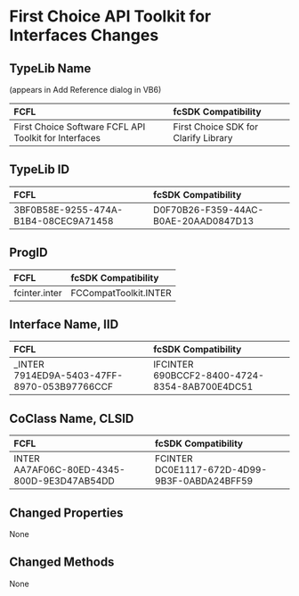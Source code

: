 # First Choice API Toolkit for Interfaces Changes

## TypeLib Name

(appears in Add Reference dialog in VB6) 

| FCFL | fcSDK Compatibility |
|:--- |:--- |
| First Choice Software FCFL API Toolkit for Interfaces | First Choice SDK for Clarify Library |

## TypeLib ID

| FCFL | fcSDK Compatibility |
|:--- |:--- |
| 3BF0B58E-9255-474A-B1B4-08CEC9A71458 | D0F70B26-F359-44AC-B0AE-20AAD0847D13 |

## ProgID

| FCFL | fcSDK Compatibility |
|:--- |:--- |
| fcinter.inter | FCCompatToolkit.INTER |

## Interface Name, IID

| FCFL | fcSDK Compatibility |
|:--- |:--- |
| _INTER<br/>7914ED9A-5403-47FF-8970-053B97766CCF | IFCINTER<br/>690BCCF2-8400-4724-8354-8AB700E4DC51 |

## CoClass Name, CLSID


| FCFL | fcSDK Compatibility |
|:--- |:--- |
| INTER<br/>AA7AF06C-80ED-4345-800D-9E3D47AB54DD | FCINTER<br/>DC0E1117-672D-4D99-9B3F-0ABDA24BFF59 |

## Changed Properties

None

## Changed Methods

None
